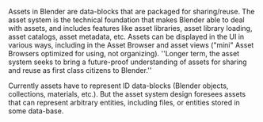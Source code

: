 Assets in Blender are data-blocks that are packaged for sharing/reuse. The asset system is the technical foundation that makes Blender able to deal with assets, and includes features like asset libraries, asset library loading, asset catalogs, asset metadata, etc. Assets can be displayed in the UI in various ways, including in the Asset Browser and asset views ("mini" Asset Browsers optimized for using, not organizing). ''Longer term, the asset system seeks to bring a future-proof understanding of assets for sharing and reuse as first class citizens to Blender.''

Currently assets have to represent ID data-blocks (Blender objects, collections, materials, etc.). But the asset system design foresees assets that can represent arbitrary entities, including files, or entities stored in some data-base.
